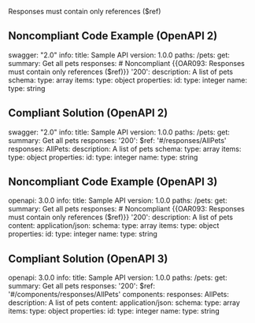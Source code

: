 Responses must contain only references ($ref)

Noncompliant Code Example (OpenAPI 2)
-------------------------------------

  swagger: "2.0"
  info:
    title: Sample API
    version: 1.0.0
  paths:
    /pets:
      get:
        summary: Get all pets
        responses: \# Noncompliant {{OAR093: Responses must contain only references ($ref)}}
          '200': 
            description: A list of pets
            schema:
              type: array
              items:
                type: object
                properties:
                  id:
                    type: integer
                  name:
                    type: string

Compliant Solution (OpenAPI 2)
------------------------------

  swagger: "2.0"
  info:
    title: Sample API
    version: 1.0.0
  paths:
    /pets:
      get:
        summary: Get all pets
        responses:
          '200':
            $ref: '#/responses/AllPets'
  responses:
    AllPets:
      description: A list of pets
      schema:
        type: array
        items:
          type: object
          properties:
            id:
              type: integer
            name:
              type: string

Noncompliant Code Example (OpenAPI 3)
-------------------------------------

  openapi: 3.0.0
  info:
    title: Sample API
    version: 1.0.0
  paths:
    /pets:
      get:
        summary: Get all pets
        responses: \# Noncompliant {{OAR093: Responses must contain only references ($ref)}}
          '200':
            description: A list of pets
            content:
              application/json:
                schema:
                  type: array
                  items:
                    type: object
                    properties:
                      id:
                        type: integer
                      name:
                        type: string

Compliant Solution (OpenAPI 3)
------------------------------

  openapi: 3.0.0
  info:
    title: Sample API
    version: 1.0.0
  paths:
    /pets:
      get:
        summary: Get all pets
        responses:
          '200':
            $ref: '#/components/responses/AllPets'
  components:
    responses:
      AllPets:
        description: A list of pets
        content:
          application/json:
            schema:
              type: array
              items:
                type: object
                properties:
                  id:
                    type: integer
                  name:
                    type: string